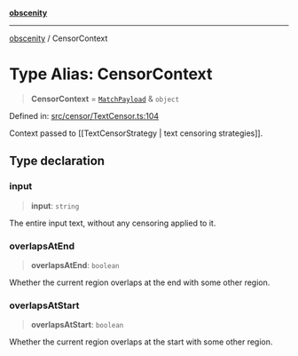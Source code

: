 [**obscenity**](../README.md)

***

[obscenity](../README.md) / CensorContext

# Type Alias: CensorContext

> **CensorContext** = [`MatchPayload`](../interfaces/MatchPayload.md) & `object`

Defined in: [src/censor/TextCensor.ts:104](https://github.com/jo3-l/obscenity/blob/907e5d7d34bb29e7d66f262535368ae2d124a8eb/src/censor/TextCensor.ts#L104)

Context passed to [[TextCensorStrategy | text censoring strategies]].

## Type declaration

### input

> **input**: `string`

The entire input text, without any censoring applied to it.

### overlapsAtEnd

> **overlapsAtEnd**: `boolean`

Whether the current region overlaps at the end with some other region.

### overlapsAtStart

> **overlapsAtStart**: `boolean`

Whether the current region overlaps at the start with some other region.
